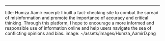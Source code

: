 ---
title: Humza Aamir
excerpt: I built a fact-checking site to combat the spread of misinformation and promote the importance of accuracy and critical thinking. Through this platform, I hope to encourage a more informed and responsible use of information online and help users navigate the sea of conflicting opinions and bias.
image: ~/assets/images/Humza_AamirD.png


